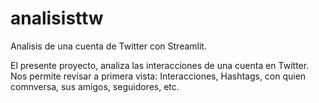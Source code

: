 # analisisttw
Analisis de una cuenta de Twitter con Streamlit.

El presente proyecto, analiza las interacciones de una cuenta en Twitter. Nos permite revisar a primera vista: Interacciones, Hashtags, con quien comnversa, sus amigos, seguidores, etc. 
